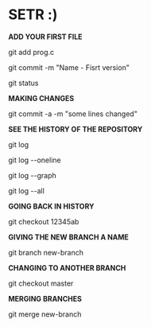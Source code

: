 # SETR :)
**ADD YOUR FIRST FILE**

git add prog.c

git commit -m "Name - Fisrt version"

git status

**MAKING CHANGES**

git commit -a -m "some lines changed"

**SEE THE HISTORY OF THE REPOSITORY**

git log

git log --oneline

git log --graph

git log --all

**GOING BACK IN HISTORY**

git checkout 12345ab

**GIVING THE NEW BRANCH A NAME**

git branch new-branch

**CHANGING TO ANOTHER BRANCH**

git checkout master 

**MERGING BRANCHES**

git merge new-branch
